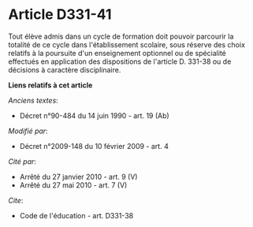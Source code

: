# Article D331-41

Tout élève admis dans un cycle de formation doit pouvoir parcourir la totalité de ce cycle dans l'établissement scolaire,
sous réserve des choix relatifs à la poursuite d'un enseignement optionnel ou de spécialité effectués en application des
dispositions de l'article D. 331-38 ou de décisions à caractère disciplinaire.

**Liens relatifs à cet article**

_Anciens textes_:

  - Décret n°90-484 du 14 juin 1990 - art. 19 (Ab)

_Modifié par_:

  - Décret n°2009-148 du 10 février 2009 - art. 4

_Cité par_:

  - Arrêté du 27 janvier 2010 - art. 9 (V)
  - Arrêté du 27 mai 2010 - art. 7 (V)

_Cite_:

  - Code de l'éducation - art. D331-38
